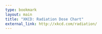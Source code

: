 ```yaml
---
type: bookmark
layout: main
title: "XKCD: Radiation Dose Chart"
external_link: http://xkcd.com/radiation/
---
```



